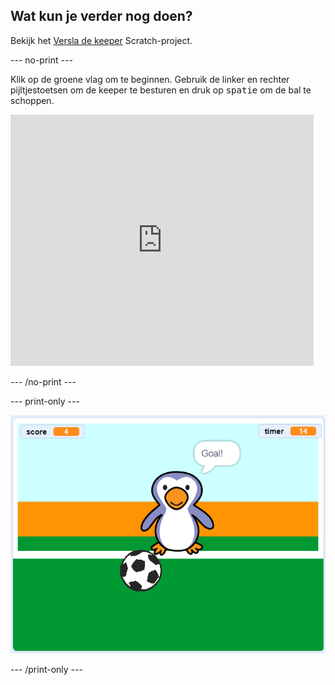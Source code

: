 ## Wat kun je verder nog doen?

Bekijk het [Versla de keeper](https://projects.raspberrypi.org/en/projects/beat-the-goalie) Scratch-project.

--- no-print ---

Klik op de groene vlag om te beginnen. Gebruik de linker en rechter pijltjestoetsen om de keeper te besturen en druk op <kbd>spatie</kbd> om de bal te schoppen.

<div class="scratch-preview">
  <iframe allowtransparency="true" width="485" height="402" src="https://scratch.mit.edu/projects/embed/285942132/?autostart=false" frameborder="0" scrolling="no"></iframe>
</div>

--- /no-print ---

--- print-only ---

![game schermafbeelding](images/goalie-final.png)

--- /print-only ---
